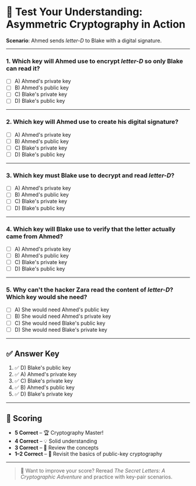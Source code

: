 # 🧠 Test Your Understanding: Asymmetric Cryptography in Action

**Scenario**: Ahmed sends *letter-D* to Blake with a digital signature.

---

### 1. Which key will Ahmed use to encrypt *letter-D* so only Blake can read it?

- [ ] A) Ahmed's private key  
- [ ] B) Ahmed's public key  
- [ ] C) Blake's private key  
- [ ] D) Blake's public key  

---

### 2. Which key will Ahmed use to create his digital signature?

- [ ] A) Ahmed's private key  
- [ ] B) Ahmed's public key  
- [ ] C) Blake's private key  
- [ ] D) Blake's public key  

---

### 3. Which key must Blake use to decrypt and read *letter-D*?

- [ ] A) Ahmed's private key  
- [ ] B) Ahmed's public key  
- [ ] C) Blake's private key  
- [ ] D) Blake's public key  

---

### 4. Which key will Blake use to verify that the letter actually came from Ahmed?

- [ ] A) Ahmed's private key  
- [ ] B) Ahmed's public key  
- [ ] C) Blake's private key  
- [ ] D) Blake's public key  

---

### 5. Why can't the hacker Zara read the content of *letter-D*? Which key would she need?

- [ ] A) She would need Ahmed's public key  
- [ ] B) She would need Ahmed's private key  
- [ ] C) She would need Blake's public key  
- [ ] D) She would need Blake's private key  

---

## ✅ Answer Key

1. ✅ D) Blake's public key  
2. ✅ A) Ahmed's private key  
3. ✅ C) Blake's private key  
4. ✅ B) Ahmed's public key  
5. ✅ D) Blake's private key  

---

## 🧮 Scoring

- **5 Correct** – 🏆 Cryptography Master!  
- **4 Correct** – 💡 Solid understanding  
- **3 Correct** – 🔄 Review the concepts  
- **1–2 Correct** – 🧱 Revisit the basics of public-key cryptography

---

> 💬 Want to improve your score? Reread *The Secret Letters: A Cryptographic Adventure* and practice with key-pair scenarios.
